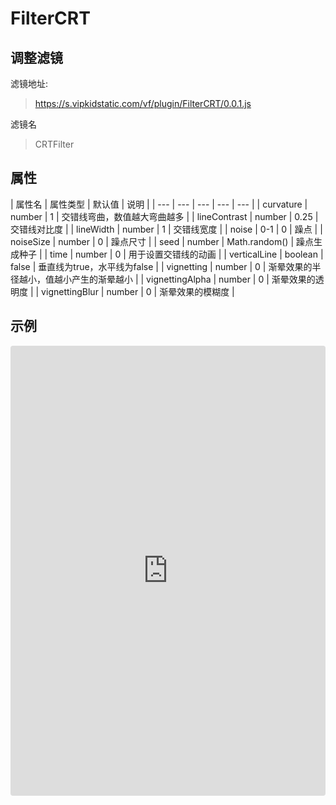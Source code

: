 # FilterCRT

## 调整滤镜
滤镜地址:
> https://s.vipkidstatic.com/vf/plugin/FilterCRT/0.0.1.js

滤镜名
> CRTFilter 

## 属性

| 属性名 | 属性类型 | 默认值 | 说明 |
| --- | --- | --- | --- | --- |
| curvature | number | 1 | 交错线弯曲，数值越大弯曲越多 |
| lineContrast | number | 0.25 | 交错线对比度 |
| lineWidth | number | 1 | 交错线宽度 |
| noise | 0-1 | 0 | 躁点 |
| noiseSize | number | 0 | 躁点尺寸 |
| seed | number | Math.random() | 躁点生成种子 |
| time | number | 0 | 用于设置交错线的动画 |
| verticalLine | boolean | false | 垂直线为true，水平线为false |
| vignetting | number | 0 | 渐晕效果的半径越小，值越小产生的渐晕越小 |
| vignettingAlpha | number | 0 | 渐晕效果的透明度 |
| vignettingBlur | number | 0 | 渐晕效果的模糊度 |


## 示例

<iframe
     src="https://codesandbox.io/embed/crtfilter-g0q98?fontsize=14&hidenavigation=1&module=%2Fsrc%2Fcomponents.ts&theme=dark"
     style="width:100%; height:720px; border:0; border-radius: 4px; overflow:hidden;"
     title="CRTFilter"
     allow="accelerometer; ambient-light-sensor; camera; encrypted-media; geolocation; gyroscope; hid; microphone; midi; payment; usb; vr"
     sandbox="allow-forms allow-modals allow-popups allow-presentation allow-same-origin allow-scripts"
   ></iframe>